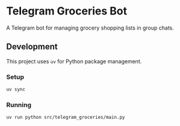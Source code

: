 # Telegram Groceries Bot

A Telegram bot for managing grocery shopping lists in group chats.

## Development

This project uses `uv` for Python package management.

### Setup

```bash
uv sync
```

### Running

```bash
uv run python src/telegram_groceries/main.py
```